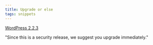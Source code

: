 ```yaml
---
title: Upgrade or else
tags: snippets
---
```


[WordPress 2.2.3](http://wordpress.org/development/2007/09/wordpress-223/ "WordPress 2.2.3")

"Since this is a security release, we suggest you upgrade immediately."

